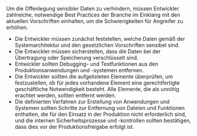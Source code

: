 Um die Offenlegung sensibler Daten zu verhindern, müssen Entwickler zahlreiche, notwendige Best Practices der Branche im Einklang mit den aktuellen Vorschriften einhalten, um die Schwierigkeiten für Angreifer zu erhöhen.

- Die Entwickler müssen zunächst feststellen, welche Daten gemäß der Systemarchitektur und den gesetzlichen Vorschriften sensibel sind.
- Die Entwickler müssen sicherstellen, dass die Daten bei der Übertragung oder Speicherung verschlüsselt sind.
- Entwickler sollten Debugging- und Testfunktionen aus den Produktionsanwendungen und -systemen entfernen.
- Die Entwickler sollten die aufgelisteten Elemente überprüfen, um festzustellen, ob für jedes vorhandene Element eine gerechtfertigte geschäftliche Notwendigkeit besteht. Alle Elemente, die als unnötig erachtet werden, sollten entfernt werden.
- Die definierten Verfahren zur Erstellung von Anwendungen und Systemen sollten Schritte zur Entfernung von Dateien und Funktionen enthalten, die für den Einsatz in der Produktion nicht erforderlich sind, und die internen Sicherheitsprozesse und -kontrollen sollten bestätigen, dass dies vor der Produktionsfreigabe erfolgt ist.
